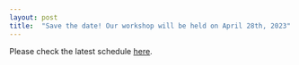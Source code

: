 ```yaml
---
layout: post
title:  "Save the date! Our workshop will be held on April 28th, 2023"
---
```


Please check the latest schedule <a href="../../../docs/history/2023/schedule/">here</a>.
